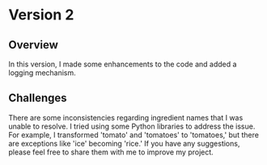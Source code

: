 # Version 2

## Overview 

In this version, I made some enhancements to the code and added a logging mechanism.

## Challenges

There are some inconsistencies regarding ingredient names that I was unable to resolve. I tried using some Python libraries to address the issue. For example, I transformed 'tomato' and 'tomatoes' to 'tomatoes,' but there are exceptions like 'ice' becoming 'rice.' If you have any suggestions, please feel free to share them with me to improve my project.
